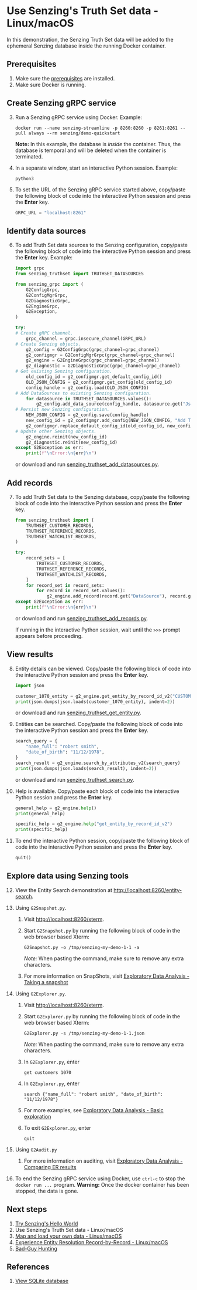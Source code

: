 # Use Senzing's Truth Set data - Linux/macOS

In this demonstration, the Senzing Truth Set data will be added to the ephemeral
Senzing database inside the running Docker container.

## Prerequisites

1. Make sure the
   [prerequisites](README.md#prerequisites)
   are installed.
1. Make sure Docker is running.

## Create Senzing gRPC service

3. Run a Senzing gRPC service using Docker.
   Example:

   ```console
   docker run --name senzing-streamline -p 8260:8260 -p 8261:8261 --pull always --rm senzing/demo-quickstart

   ```

   **Note:** In this example, the database is _inside_ the container.
   Thus, the database is temporal and will be deleted when the container is terminated.

1. In a separate window, start an interactive Python session.
   Example:

   ```console
   python3

   ```

1. To set the URL of the Senzing gRPC service started above,
   copy/paste the following block of code into the interactive Python session
   and press the **Enter** key.

   ```python
   GRPC_URL = "localhost:8261"

   ```

## Identify data sources

6. To add Truth Set data sources to the Senzing configuration,
   copy/paste the following block of code into the interactive Python session
   and press the **Enter** key.
   Example:

   ```python
   import grpc
   from senzing_truthset import TRUTHSET_DATASOURCES

   from senzing_grpc import (
       G2ConfigGrpc,
       G2ConfigMgrGrpc,
       G2DiagnosticGrpc,
       G2EngineGrpc,
       G2Exception,
   )

   try:
   # Create gRPC channel.
       grpc_channel = grpc.insecure_channel(GRPC_URL)
   # Create Senzing objects.
       g2_config = G2ConfigGrpc(grpc_channel=grpc_channel)
       g2_configmgr = G2ConfigMgrGrpc(grpc_channel=grpc_channel)
       g2_engine = G2EngineGrpc(grpc_channel=grpc_channel)
       g2_diagnostic = G2DiagnosticGrpc(grpc_channel=grpc_channel)
   # Get existing Senzing configuration.
       old_config_id = g2_configmgr.get_default_config_id()
       OLD_JSON_CONFIG = g2_configmgr.get_config(old_config_id)
       config_handle = g2_config.load(OLD_JSON_CONFIG)
   # Add DataSources to existing Senzing configuration.
       for datasource in TRUTHSET_DATASOURCES.values():
           g2_config.add_data_source(config_handle, datasource.get("Json", {}))
   # Persist new Senzing configuration.
       NEW_JSON_CONFIG = g2_config.save(config_handle)
       new_config_id = g2_configmgr.add_config(NEW_JSON_CONFIG, "Add TruthSet datasources")
       g2_configmgr.replace_default_config_id(old_config_id, new_config_id)
   # Update other Senzing objects.
       g2_engine.reinit(new_config_id)
       g2_diagnostic.reinit(new_config_id)
   except G2Exception as err:
       print(f"\nError:\n{err}\n")

   ```

   or download and run
   [senzing_truthset_add_datasources.py](https://raw.githubusercontent.com/senzing-garage/knowledge-base/main/proposals/streamline/senzing_truthset_add_datasources.py).

## Add records

7. To add Truth Set data to the Senzing database,
   copy/paste the following block of code into the interactive Python session
   and press the **Enter** key.

   ```python
   from senzing_truthset import (
       TRUTHSET_CUSTOMER_RECORDS,
       TRUTHSET_REFERENCE_RECORDS,
       TRUTHSET_WATCHLIST_RECORDS,
   )

   try:
       record_sets = [
           TRUTHSET_CUSTOMER_RECORDS,
           TRUTHSET_REFERENCE_RECORDS,
           TRUTHSET_WATCHLIST_RECORDS,
       ]
       for record_set in record_sets:
           for record in record_set.values():
               g2_engine.add_record(record.get("DataSource"), record.get("Id"), record.get("Json"))
   except G2Exception as err:
       print(f"\nError:\n{err}\n")

   ```

   or download and run
   [senzing_truthset_add_records.py](https://raw.githubusercontent.com/senzing-garage/knowledge-base/main/proposals/streamline/senzing_truthset_add_records.py).

   If running in the interactive Python session, wait until the `>>>` prompt appears before proceeding.

## View results

8. Entity details can be viewed.
   Copy/paste the following block of code into the interactive Python session
   and press the **Enter** key.

   ```python
   import json

   customer_1070_entity = g2_engine.get_entity_by_record_id_v2("CUSTOMERS", "1070", -1)
   print(json.dumps(json.loads(customer_1070_entity), indent=2))

   ```

   or download and run
   [senzing_truthset_get_entity.py](https://raw.githubusercontent.com/senzing-garage/knowledge-base/main/proposals/streamline/senzing_truthset_get_entity.py).

1. Entities can be searched.
   Copy/paste the following block of code into the interactive Python session
   and press the **Enter** key.

   ```python
   search_query = {
       "name_full": "robert smith",
       "date_of_birth": "11/12/1978",
   }
   search_result = g2_engine.search_by_attributes_v2(search_query)
   print(json.dumps(json.loads(search_result), indent=2))

   ```

   or download and run
   [senzing_truthset_search.py](https://raw.githubusercontent.com/senzing-garage/knowledge-base/main/proposals/streamline/senzing_truthset_search.py).

1. Help is available.
   Copy/paste each block of code into the interactive Python session
   and press the **Enter** key.

   ```python
   general_help = g2_engine.help()
   print(general_help)

   ```

   ```python
   specific_help = g2_engine.help("get_entity_by_record_id_v2")
   print(specific_help)

   ```

1. To end the interactive Python session,
   copy/paste the following block of code into the interactive Python session
   and press the **Enter** key.

   ```python
   quit()

   ```

## Explore data using Senzing tools

12. View the Entity Search demonstration at
    [http://localhost:8260/entity-search](http://localhost:8260/entity-search).

1. Using `G2Snapshot.py`.

   1. Visit
      [http://localhost:8260/xterm](http://localhost:8260/xterm).

   1. Start `G2Snapshot.py` by running
      the following block of code in the web browser based Xterm:

      ```console
      G2Snapshot.py -o /tmp/senzing-my-demo-1-1 -a
      ```

      _Note:_ When pasting the command, make sure to remove any extra characters.

   1. For more information on SnapShots, visit
      [Exploratory Data Analysis - Taking a snapshot](https://senzing.zendesk.com/hc/en-us/articles/360051874294-Exploratory-Data-Analysis-3-Taking-a-snapshot)

1. Using `G2Explorer.py`.

   1. Visit
      [http://localhost:8260/xterm](http://localhost:8260/xterm).

   1. Start `G2Explorer.py` by running
      the following block of code in the web browser based Xterm:

      ```console
      G2Explorer.py -s /tmp/senzing-my-demo-1-1.json
      ```

      _Note:_ When pasting the command, make sure to remove any extra characters.

   1. In `G2Explorer.py`, enter

      ```console
      get customers 1070

      ```

   1. In `G2Explorer.py`, enter

      ```console
      search {"name_full": "robert smith", "date_of_birth": "11/12/1978"}

      ```

   1. For more examples, see
      [Exploratory Data Analysis - Basic exploration](https://senzing.zendesk.com/hc/en-us/articles/360051768234-Exploratory-Data-Analysis-2-Basic-exploration)

   1. To exit `G2Explorer.py`, enter

      ```console
      quit

      ```

1. Using `G2Audit.py`

   1. For more information on auditing, visit
      [Exploratory Data Analysis - Comparing ER results](https://senzing.zendesk.com/hc/en-us/articles/360050643034-Exploratory-Data-Analysis-4-Comparing-ER-results)

1. To end the Senzing gRPC service using Docker,
   use `ctrl-c` to stop the `docker run ...` program.
   **Warning:** Once the docker container has been stopped, the data is gone.

## Next steps

1. [Try Senzing's Hello World](README.md)
1. Use Senzing's Truth Set data - Linux/macOS
1. [Map and load your own data - Linux/macOS](map-and-load-your-own-data-linux-macos.md)
1. [Experience Entity Resolution Record-by-Record - Linux/macOS](experience-entity-resolution-record-by-record-linux-macos.md)
1. [Bad-Guy Hunting](bad-guy-hunting/bad-guy-hunting-linux-macos.md)

## References

1. [View SQLite database](coleifer-sqlite-web.md)
